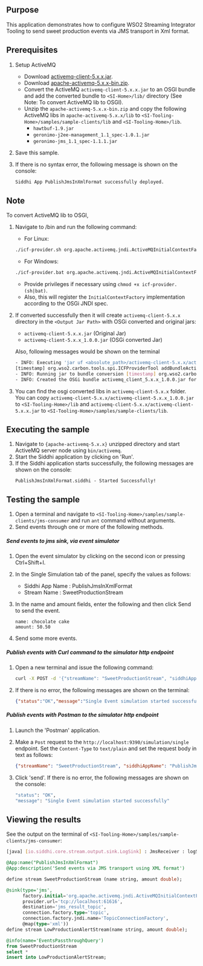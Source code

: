 ## Purpose

This application demonstrates how to configure WSO2 Streaming Integrator Tooling to send sweet production events via JMS transport in Xml format.

## Prerequisites

1. Setup ActiveMQ
	* Download [activemq-client-5.x.x.jar](https://repo1.maven.org/maven2/org/apache/activemq/activemq-client/5.9.0/activemq-client-5.9.0.jar).
	* Download [apache-activemq-5.x.x-bin.zip](http://archive.apache.org/dist/activemq/apache-activemq/5.9.0/apache-activemq-5.9.0-bin.zip).
	* Convert the ActiveMQ `activemq-client-5.x.x.jar` to an OSGI bundle and add the converted bundle to `<SI-Home>/lib/` directory (See Note: To convert ActiveMQ lib to OSGI).
	* Unzip the `apache-activemq-5.x.x-bin.zip` and copy the following ActiveMQ libs in `apache-activemq-5.x.x/lib` to `<SI-Tooling-Home>/samples/sample-clients/lib` and `<SI-Tooling-Home>/lib`.
		- `hawtbuf-1.9.jar`
		- `geronimo-j2ee-management_1.1_spec-1.0.1.jar`
		- `geronimo-jms_1.1_spec-1.1.1.jar`
2. Save this sample.
3. If there is no syntax error, the following message is shown on the console:

	```bash
	Siddhi App PublishJmsInXmlFormat successfully deployed.
	```

## Note

To convert ActiveMQ lib to OSGI,

1. Navigate to <SI-Tooling-Home>/bin and run the following command:
	- For Linux:

	```bash
	./icf-provider.sh org.apache.activemq.jndi.ActiveMQInitialContextFactory <Downloaded Jar Path>/activemq-client-5.x.x.jar <Output Jar Path>
	```

	- For Windows:

	```bash
	./icf-provider.bat org.apache.activemq.jndi.ActiveMQInitialContextFactory <Downloaded Jar Path>\activemq-client-5.x.x.jar <Output Jar Path>
	```

	* Provide privileges if necessary using `chmod +x icf-provider.(sh|bat)`.
	* Also, this will register the `InitialContextFactory` implementation according to the OSGi JNDI spec.
2. If converted successfully then it will create `activemq-client-5.x.x` directory in the `<Output Jar Path>` with OSGi converted and original jars:
	- `activemq-client-5.x.x.jar` (Original Jar)
	- `activemq-client-5.x.x_1.0.0.jar` (OSGi converted Jar)

	Also, following messages would be shown on the terminal

	```bash
	- INFO: Executing 'jar uf <absolute_path>/activemq-client-5.x.x/activemq-client-5.x.x.jar -C <absolute_path>/activemq-client-5.x.x /internal/CustomBundleActivator.class'
	[timestamp] org.wso2.carbon.tools.spi.ICFProviderTool addBundleActivatorHeader
	- INFO: Running jar to bundle conversion [timestamp] org.wso2.carbon.tools.converter.utils.BundleGeneratorUtils convertFromJarToBundle
	- INFO: Created the OSGi bundle activemq_client_5.x.x_1.0.0.jar for JAR file <absolute_path>/activemq-client-5.x.x/activemq-client-5.x.x.jar
	```

3. You can find the osgi converted libs in `activemq-client-5.x.x` folder. You can copy `activemq-client-5.x.x/activemq-client-5.x.x_1.0.0.jar` to `<SI-Tooling-Home>/lib` and `activemq-client-5.x.x/activemq-client-5.x.x.jar` to `<SI-Tooling-Home>/samples/sample-clients/lib`.

## Executing the sample

1. Navigate to `{apache-activemq-5.x.x}` unzipped directory and start ActiveMQ server node using `bin/activemq`.
2. Start the Siddhi application by clicking on 'Run'.
3. If the Siddhi application starts successfully, the following messages are shown on the console:
	```
	PublishJmsInXmlFormat.siddhi - Started Successfully!
	```

## Testing the sample

1. Open a terminal and navigate to `<SI-Tooling-Home>/samples/sample-clients/jms-consumer` and run `ant` command without arguments.
2. Send events through one or more of the following methods.

##### Send events to jms sink, via event simulator
1. Open the event simulator by clicking on the second icon or pressing Ctrl+Shift+I.
2. In the Single Simulation tab of the panel, specify the values as follows:
	* Siddhi App Name  : PublishJmsInXmlFormat
	* Stream Name      : SweetProductionStream
3. In the name and amount fields, enter the following and then click Send to send the event.

	```csv
	name: chocolate cake
	amount: 50.50
	```

4. Send some more events.

##### Publish events with Curl command to the simulator http endpoint

1. Open a new terminal and issue the following command:

	```bash
	curl -X POST -d '{"streamName": "SweetProductionStream", "siddhiAppName": "PublishJmsInXmlFormat","data": ["chocolate cake", 50.50]}' http://localhost:9390/simulation/single -H 'content-type: text/plain'
	```

2. If there is no error, the following messages are shown on the terminal:

	```json
	{"status":"OK","message":"Single Event simulation started successfully"}
	```

##### Publish events with Postman to the simulator http endpoint

1. Launch the 'Postman' application.
2. Make a `Post` request to the `http://localhost:9390/simulation/single` endpoint. Set the `Content-Type` to `text/plain` and set the request body in text as follows:

	```json
	{"streamName": "SweetProductionStream", "siddhiAppName": "PublishJmsInXmlFormat","data": ['chocolate cake', 50.50]}
	```

3. Click 'send'. If there is no error, the following messages are shown on the console:

	```bash
	"status": "OK",
	"message": "Single Event simulation started successfully"
	```

## Viewing the results

See the output on the terminal of `<SI-Tooling-Home>/samples/sample-clients/jms-consumer`:

```bash
[java] [io.siddhi.core.stream.output.sink.LogSink] : JmsReceiver : logStream : Event{timestamp=1513607495863, data=['chocolate cake', 50.50], isExpired=false}
```

```sql
@App:name("PublishJmsInXmlFormat")
@App:description('Send events via JMS transport using XML format')

define stream SweetProductionStream (name string, amount double);

@sink(type='jms',
      factory.initial='org.apache.activemq.jndi.ActiveMQInitialContextFactory',
      provider.url='tcp://localhost:61616',
      destination='jms_result_topic',
      connection.factory.type='topic',
      connection.factory.jndi.name='TopicConnectionFactory',
      @map(type='xml'))
define stream LowProductionAlertStream(name string, amount double);

@info(name='EventsPassthroughQuery')
from SweetProductionStream
select *
insert into LowProductionAlertStream;
```
